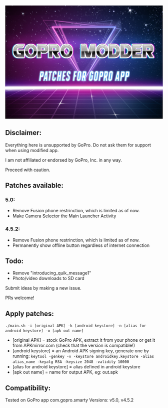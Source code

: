 ![](gp-patcher.jpg)

## Disclaimer:

Everything here is unsupported by GoPro. Do not ask them for support when using modified app.

I am not affiliated or endorsed by GoPro, Inc. in any way. 

Proceed with caution.

## Patches available:

### 5.0:

- Remove Fusion phone restrinction, which is limited as of now.
- Make Camera Selector the Main Launcher Activity

### 4.5.2:

- Remove Fusion phone restrinction, which is limited as of now.
- Permanently show offline button regardless of internet connection

## Todo:

- Remove "introducing_quik_message1"
- Photo/video downloads to SD card

Submit ideas by making a new issue.

PRs welcome!

## Apply patches:

    ./main.sh -i [original APK] -k [android keystore] -n [alias for android keystore] -o [apk out name]

- [original APK] = stock GoPro APK, extract it from your phone or get it from APKmirror.com (check that the version is compatible!)
- [android keystore] = an Android APK signing key, generate one by running: ````keytool -genkey -v -keystore androidkey.keystore -alias alias_name -keyalg RSA -keysize 2048 -validity 10000````
- [alias for android keystore] = alias defined in android keystore
- [apk out name] = name for output APK, eg: out.apk

## Compatibility:

Tested on GoPro app com.gopro.smarty Versions: v5.0, v4.5.2
